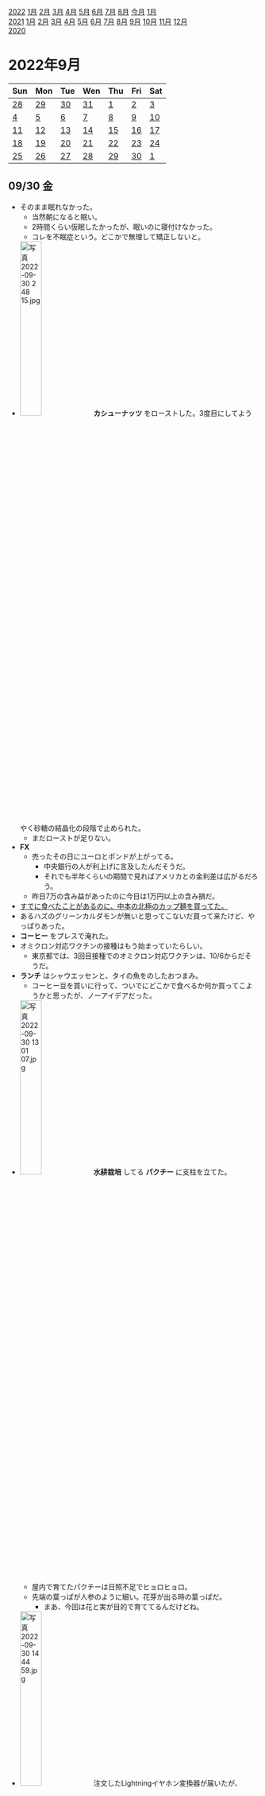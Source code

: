 [2022](README.md#2022) [1月](2022-01.md) [2月](2022-02.md) [3月](2022-03.md) [4月](2022-04.md) [5月](2022-05.md) [6月](2022-06.md) [7月](2022-07.md) [8月](2022-08.md) [今月](2022-09.md) [1月](2022-10.md)  
[2021](README.md#2021) [1月](2021-01.md) [2月](2021-02.md) [3月](2021-03.md) [4月](2021-04.md) [5月](2021-05.md) [6月](2021-06.md) [7月](2021-07.md) [8月](2021-08.md) [9月](2021-09.md) [10月](2021-10.md) [11月](2021-11.md) [12月](2021-12.md)  
[2020](README.md#2020)  

2022年9月
=========

|Sun|Mon|Tue|Wen|Thu|Fri|Sat|
|---|---|---|---|---|---|---|
|[28](2022-08.md#0828-日)|[29](2022-08.md#0829-月)|[30](2022-08.md#0830-火)|[31](2022-08.md#0831-水)|[1](#0901-木)|[2](#0902-金)|[3](#0903-土)|
|[4](#0904-日)|[5](#0905-月)|[6](#0906-火)|[7](#0907-水)|[8](#0908-木)|[9](#0909-金)|[10](#0910-土)|
|[11](#0911-日)|[12](#0912-月)|[13](#0913-火)|[14](#0914-水)|[15](#0915-木)|[16](#0916-金)|[17](#0917-土)|
|[18](#0918-日)|[19](#0919-月)|[20](#0920-火)|[21](#0921-水)|[22](#0922-木)|[23](#0923-金)|[24](#0924-土)|
|[25](#0925-日)|[26](#0926-月)|[27](#0927-火)|[28](#0928-水)|[29](#0929-木)|[30](#0930-金)|[1](2022-10.md#1001-土)|

## 09/30 金

- そのまま眠れなかった。
  - 当然朝になると眠い。
  - 2時間くらい仮眠したかったが、眠いのに寝付けなかった。
  - コレを不眠症という。どこかで無理して矯正しないと。
- <img src='images/%E5%86%99%E7%9C%9F%202022%2D09%2D30%202%2048%2015.jpg' alt='写真 2022-09-30 2 48 15.jpg' width='30%'> __カシューナッツ__ をローストした。3度目にしてようやく砂糖の結晶化の段階で止められた。
  - まだローストが足りない。
- __FX__ 
  - 売ったその日にユーロとポンドが上がってる。
    - 中央銀行の人が利上げに言及したんだそうだ。
    - それでも半年くらいの期間で見ればアメリカとの金利差は広がるだろう。
  - 昨日7万の含み益があったのに今日は1万円以上の含み損だ。
- [すでに食べたことがあるのに、中本の北極のカップ麺を買ってた。](2022-07.md#0726-instant-ramen-nakamoto-arctic)
- あるハズのグリーンカルダモンが無いと思ってこないだ買って来たけど、やっぱりあった。
- __コーヒー__ をプレスで淹れた。
- オミクロン対応ワクチンの接種はもう始まっていたらしい。
  - 東京都では、3回目接種でのオミクロン対応ワクチンは、10/6からだそうだ。
- __ランチ__ はシャウエッセンと、タイの魚をのしたおつまみ。
  - コーヒー豆を買いに行って、ついでにどこかで食べるか何か買ってこようかと思ったが、ノーアイデアだった。
- <img src='images/%E5%86%99%E7%9C%9F%202022%2D09%2D30%2013%2001%2007.jpg' alt='写真 2022-09-30 13 01 07.jpg' width='30%'> __水耕栽培__ してる __パクチー__ に支柱を立てた。
  - 屋内で育てたパクチーは日照不足でヒョロヒョロ。
  - 先端の葉っぱが人参のように細い。花芽が出る時の葉っぱだ。
    - まあ、今回は花と実が目的で育ててるんだけどね。
- <img src='images/%E5%86%99%E7%9C%9F%202022%2D09%2D30%2014%2044%2059.jpg' alt='写真 2022-09-30 14 44 59.jpg' width='30%'> 注文したLightningイヤホン変換器が届いたが、Lightning2又コネクタに差すと認識しない。直接させば認識する。
  - [別の2又をポチった](https://www.amazon.co.jp/dp/B0B38DWD91/)。充電用ライトニング端子とイヤホン端子の製品。
- SE2で使っているスマホリング的なバンドをiPhone SE3にも付けたい。
  - [買った時の残りが2本あるハズ](2022-06.md#0624-smartphone-ring) だが、どこに仕舞ったのか分からない。
  - ポチった。
- __FX__ で仕事中にマイナス3万に到達したのに、21:30にはプラス1万近くになってる。
  - どうも荒れた時にエントリーしたものだ。
- __晩酌__ は __江古田__ のもつ焼き屋。
  - 電車で移動。
    - 契約しているMVNO `OCN ONE` のプロファイルをダウンロードしていなくて、データ通信が使えなかった。
    - 都営線wifiってのが使えたお陰で、無事にプロファイルをインストールして、データ通信できるようになった。
  - 程々にするつもりだったのに、そのままカラオケに行き、更にもう1軒行った。
  - 行きは電車だったが、帰りは歩いた。
  - 朝。

## 09/29 木

- 5:00に目が覚めて眠れなかった。
- __コーヒー__ をプレスで淹れた。
- __FX__
  - 昨日はドルがだいぶ戻したらしい。
  - 豪ドル米ドルとポンドルをショート。
  - ランド円は昨日が追加のチャンスだったと思うが、すでに1枚持っていて、もう少し値幅が無いと追加しにくい。高金利通貨で、たまに大きく下げるから。
  - 8枚所持で有効比率280%。追加はこの辺までかな。
- 仕事中に音楽を聞くのに使っていた初代iPhone SEをSE2に置き換えたい。
  - SE2にはイヤホンコネクタが無い。
  - Lightningイヤホンが1つあったと思うが見つからない。
  - Lightningイヤホン変換器がいくつかあったと思うが見つからない。
  - 変換器は注文するが、とりあえずはBluetoothを使うか。
- SE2に変えたついでに、仕事中に聞く音楽を `BLACKPINK` に。
- __ランチ__ はキャベツ炒め。
  - キャベツは9/5の残り。切り口が黒ずんでる。
    - 豆板醤、オイスターソース、豆鼓、黒酢、ホワジャオの中華味。
    - 豆鼓は大体八丁味噌。
    - 黒酢を入れ過ぎた。豆鼓は刻んで使うものだが、忘れてそのまま入れてしまった。
    - ちょっと塩辛いしまとまりが無いが、こんなものかな。
- <details><summary>C#で、ファイルパスから、一つ上のフォルダのパスを取り出したい、というのをかなり大変なコードで実現しているのを見た。</summary>

  - 一つの解決方法は、
    ```cs
    var entries = path.Split('/');
    var basePath = string.Join('/', entries.Take(entries.Length - 2));
    ```
    僕が先頭2つを飛ばした時は、Take()のところにSkip()を使った。
  - またもっと速そうな方法として、
    ```cs
    var basePath = path.SubString(0, path.LastIndexOf('/', 0, path.LastIndexOf('/')));
    ```
  - 2つ目のをもっと汎用的に書くと、
    ```cs
    static int NthLastIndexOf<T>(T[] this array, T element, int skipCount)
    {
      var end = array.Length;
      for (var i = 0; i < skipCount && end > 0; ++i)
      {
        end = array.LastIndexOf(element, end - 1);
      }
      return end;
    }
    var basePath = path.SubString(0, path.ToCharArray().NthLastIndexOf('/', 2));
    ```
    とか？IList<T>の方がいいかな？むしろstring専用がいいかな？(コンパイルしてみてない)
      - 最初に再帰で書いたが、スピードのためにループに直したら終了判定も簡単になって良かった。
      - これ、先頭から飛ばす方が少しだけ手間だ。
        ```cs
        static int NthIndexOf<T>(T[] this array, T element, int skipCount)
        {
          var start = -1;
          var end = array.Length;
          for (var i = 0; i < skipCount && start < end>; ++i)
          {
            start = array.IndexOf(element, start + 1);
          }
          return start >= end ? -1 : start;
        }
        var relativePath = path.SubString(0, path.ToCharArray().NthIndexOf('/', 2));
        ```
  </details>

- __晩飯__ はインスタント焼きそばとレンチンの卵と `シャウエッセン` 。
  - 北海道で普及しているという `焼きそば弁当` 。
    - 大盛りしか売ってなかったのでソレを買ったが、多過ぎた。まあ、他の日よりは今日の方が相応しい。
- 気温22°Cらしいのでエアコンを消して窓を開けて寝る。
- 床にはいるが2時間で起床。
- 暑くてエアコンを点けた。風が通らず、室温は22°Cにならない。

## 09/28 水

- 目覚ましを掛け忘れて9:30起床。
- __コーヒー__ をプレスで淹れた。
- __園芸__
  - __パクチー__ をベランダに出してみた。
  - アシナガバチの大きいのがいつもウロついてるが、そのうちに水やり中に間違って部屋に入ってきそうで怖い。
- 最高気温26°Cらしい。室温は28°Cを超えそうだからエアコンを入れた。
- 久しぶりに __チャイ__ を煮出した。
- __ランチ__ は糠漬けとキャベツの塩揉み。
  - 塩揉みも9/5のだ。
- iPhone SE3が到着。
  - 同期は簡単に済んだが、アプリのダウンロードが終わらないので持ち出せない。
  - 付属ケーブルがUSB-C対Lightningだ。
- __FX__
  - __豪ドル売り__ でエントリーした。
    - もっと早く決断して売るべきだった。
    - アメリカの景気が悪くなると、オーストラリアの都合で下がる。
    - 景気が良くなるとドルが上がる。
    - そうでなくとも、当面はアメリカの方が金利上昇が速いと思われる。
  - __ポンド__ もしばらくトレンドは変わらないかも知れない。
    - 新政権の減税の評判が悪いそうなんだけど、どうなんだろうか。
  - こないだの __介入__ の時に見てるだけだったが、どうせそのうちに戻すとは思っていたのだから、適当に何枚か間隔を置いて追加すればよかった。
    - 「どこまで下がるか分からない」という理由で売りで参加しなかったが、 __買いで参加__ したら良かったんだ。
- __ハーブティー__ を __レモングラス__ と __乾燥みかん__ で淹れた。
- 同僚にお勧めされた `Awkward Guests` というボードゲームが面白そうだが、遊ぶのが大変そうだ。
  - アプリだけで遊べるバージョンがあればいいのに。
  - 昔、この中に一人だけ嘘吐きがいる、というような論理ゲームを作ろうとしたことがあったが、似た感じなのだろうか。
- __歩いて__ __お出かけ__
  - __江古田__ に行く途中でスパイスを買いたい。
  - 検索すると __東長崎__ に `スパデウラリマート` というハラル食材店があるので、ホールのカルダモンとクミンを購入。
  - 近くの `クレオールコーヒースタンド` で __コーヒーをテイクアウト__ 。
  - 江古田のもつ焼き屋で晩酌。
  - タクシーで帰宅。

## 09/27 火

- 朝になると眠くなる。
- __コーヒー__ をプレスで淹れた。
  - やや深煎り気味だがフィルターより美味しい。
- 近くのスーパーで __買い物__。
  - 冷凍シーフードミックスとピーマンとナスを買うつもりだったがナスは無かった。
  - シメジとみかんとストックのインスタント麺を購入。
- __乾燥みかん__ にチャレンジ。
  - <img src='images/%E5%86%99%E7%9C%9F%202022%2D09%2D27%208%2019%2025.jpg' alt='写真 2022-09-27 8 19 25.jpg' width='30%'> フレッシュな輪切りみかん。
  - コンベクションオーブン110°Cで風力最大。
    - <img src='images/%E5%86%99%E7%9C%9F%202022%2D09%2D27%209%2024%2034.jpg' alt='写真 2022-09-27 9 24 34.jpg' width='30%'> 30分では沸騰すらしていない。
    - 沸騰しないが、徐々に水分は抜けていってる。60分経過後に、120°Cに上げてみた。
    - <img src='images/%E5%86%99%E7%9C%9F%202022%2D09%2D27%2010%2031%2006.jpg' alt='写真 2022-09-27 10 31 06.jpg' width='30%'> 本当にその温度まで上がってるのか調べるために、オーブン用の温度計を入れてみた。
      - 見たら90°Cだった。
      - 130°Cに上げてサーモスタットが切れる瞬間でも100°C。
      - 温度計が手前だからかも知れない？
      - 130°Cでは、温度計は100°Cまでしか上がらないが、皮は焦げた。
    - 120°Cでも焦げは進む。110°Cで良かったのかな？
    - 2時間半かけて、それらしくなった。
    - 厚みのあるところの水分が抜けていないのでサーキュレーターで風乾。
- `Amazon` がプライムデー。
  - みかんがダメっぽかったので、フードドライヤーが欲しかったが、1回しか使わない気がする。
    - そして、コンベクションオーブンでもそこそこ行けそうということが分かって不要になった。
- 忘れていたキャベツと大根の糠漬けを取り出した。9/5だった。
- __園芸__
  - __パクチー__ をベランダの日陰になりがちなところに出してみた。
    - 最高気温28°Cだと、室内の温度と一緒だ。
    - パクチーは20度くらいまでの温度がいいらしい。今年は暑くて2鉢枯らしてしまった。
    - 室内の本棚よりはベランダの日陰がちなところの方が照度が高いし、温度も室内より丁度いいと思う。
    - ただし、西日が当たる。大丈夫だろうか。
    - 昼過ぎ、やっぱり30°Cまで上がる、と言い出したので室内に取り込んだ。
      - 直射日光が当たっており、心なしかグッタリしている。
      - 背が低いうちに風に当てると強く育つというのを見たことがある。
        - 面倒でしなかったが、今のヘナヘナ具合を見るとやれば良かったと思う。
        - しっかりしないなら、支柱を立ててしまおう。
    - 最低気温が、パクチーにとって適温くらい。夜は室内の方が暑いから、夕方に外に出すのがいいのかな。
- __ランチ__ はシーフードガパオと素麺。
  - ガパオはブナシメジを入れ過ぎた。残りをどうするか考えるのが面倒だったので、多過ぎることは分かっていて入れてしまった。
    - ナンプラーもオイスターソースも入れ過ぎ。控えたつもりだったがかなり濃い。
    - ついでに __ホーリーバジル__ も多過ぎた。
  - 素麺は __茗荷__ を使うため。
  - 満腹。
- __カシューナッツ__ の砂糖掛けを作ろうとしたが、またカラメルになった。
  - シナモンの香りがするんだけど、混入したのかな？生のカシューナッツを保管してる棚は匂いのキツいものが多いから、それが混じると微妙にシナモン風になるのかな？
  - 140°C10分はローストが甘かった。少し喉に辛い。
- 味付けカシューナッツローストをどうやって作るべきか分からずに試行錯誤していたが、途中までオーブンで、それをフライパンで煎る、で良さそう。
- 夕方、調子が悪くなって早退させてもらったら、報告して割とすぐに調子が戻り始めた。
- __パクチー__ を夕方にベランダに出そうかと思っていたけど、陽が落ちてしまった。
  - __日照__ の無いベランダに出すのは、単に冷やすだけで意味はない。
- __国葬__ について日記に書いていなかったのか。
  - 菅の友人代表の弔辞が評判いいらしい。
    - 安倍も菅も嫌いだが、菅の安倍に対する忠誠には疑いを持たない。
      - 第一次安倍政権が学級崩壊と呼ばれてお腹を壊して退陣した。
      - 自民党内でも安倍を批判する声が多かったが、菅はあの時も裏切らなかった。
  - 国葬は内閣の裁量で決めてもいいと思うけど、時間が経つごとに反対が増えるというのは、やりかたが良くない。当初は賛成が多かったのだし、岸田が国民に情熱を見せることが出来れば違ったと思うが、そもそも熱意が無いなら主催を変更するべきだった。国民の分断を煽る結果になった。まあ、安倍を送るには相応しいか。
    - 国葬賛成派は、礼儀とか道徳を持ち出しがち。理屈は反対派にある。
      - だが、どちらも歩み寄りがない。どちらも落としどころが無く、相手に譲歩の余地を与えない。
      - 不道徳と言われて歩み寄れるか？安倍政権や国葬の総括や検証は事後でも良くないか？
  - 銃撃を防げなかったことで、手製銃が念頭に無かったというようなことを言っていたが、それではボウガンはどうなのか。すでに沢山の事件が起きているし、銃よりも作るのが簡単だし、今回のような箱型にしたら連発式や多連装にも改造できる。
- __為替介入__ について、効果が無いというような経済記事がいくつもある。
  - 一定水準を維持しようとする介入は為替操作として非難されるが、急変時に変動スピードを緩めるための介入は __スムージング__ と呼ばれていて許容されると言われている。
  - 各国への根回しをしていたとされるから、スムージングとして理解を得ていたハズだ。
  - ということは、円安を止めることが出来なくて当然で、 __変動スピードが遅くなれば効果があった__ と言うことだ。
  - 無意味だという意見は、160円到達が3か月後でも24か月後でも違いが無い、と主張しているのと大差がない。
  - これからもたまに介入して、レバレッジの高い連中をガンガンロスカットさせてやって欲しい。
    - 円高介入の時の外貨を円転するなら、利益確定だしね。
      - 米国債を売るわけだから、好き放題はできないだろうけど。
- 五輪のスポンサー選定での贈収賄事件がいくつか明るみになった。
  - 8月末に、安倍内閣の守護神と言われた中村恰警察庁長官が銃撃事件を防げなかったことに対する引責で辞任したら、このスピード感。やりたかったのに抑えられていたというのが伝わる。
- 夜の外気温が22°Cだというのでエアコンを消して窓を開けてみる。

## 09/26 月

- 目覚ましを8:30に掛けて9:20起床。
- __コーヒー__ をウェーブフィルターで豆多めで淹れた。
- __園芸__
  - ここのところ雨が多くて水やりが楽だったが、久しぶりにたっぷりあげた。
  - __ローズゼラニウム__ をベランダに。
- __FX__
  - ドル円で割と激しく上下していたので売り方に乗ってみた。
    - あっさりと勢いが無くなったのですぐに決済。600円勝ち。
- __ランチ__ はガパオ。
  - ベランダの __ホーリーバジル__ を使った。ガパオとはホーリーバジルのことだそうだ。
    - ホーリーバジルの感じは、なるほど、どこかで食べたガパオだ。
      - スイートバジルの時には全然ガパオを感じなかったが、これが本物か。
      - といって、多分前回はバジルを入れるのが早過ぎたのだと思う。
    - オイスターソースを入れ過ぎて味が濃過ぎる。
      - 粘度がかなり高い。
    - __レモンドロップ__ を使おうと思っていたのに忘れて粉唐辛子を使った。
    - お肉は生姜焼き用のを細切りにして、下味をつけて冷蔵庫に入れたものを使ったが、完全にオイスターソースに負けてる。
    - 悪くはないが、色々想定外。
- 近所の居酒屋で __晩酌__ 。
- 3時間で起きてしまい、そのまま朝まで眠れなかった。

## 09/25 日

- 朝、牛乳を買いに出掛けたら知り合いに会い、ゴールデン街に飲みに行った。
  - その後バー2軒。13:00頃まで。
- __買い物__ して帰る。
  - `アジアンスーパーストア` でココナッツミルクとココナッツシュレッドとインスタント麺とお菓子を購入。
  - 黒酢を買いに `華僑服務社` へ。
    - ついでにオイスターソースも買って来た。これはガパオ用。
- 大久保の中華で一杯やっていこうと思っていたが、昼はランチで混んでいたのでスルーして `ひつじろう` という店に行った。
- 西新宿のビルがだいぶ出来てきた。
- 近所のもつ焼き屋で __晩酌__ 。
- 朝出掛けてから10時間してようやく牛乳を手に入れた。

## 09/24 土

- 東中野のバーで誕生会。

## 09/23 金 春分の日

- __お出かけ__
  - __練馬__ の `渋谷園芸` へ。ダラダラしてて出るのが遅くなったので電車。
    - 月曜の `オザキフラワーパーク` が大ヒットだったので、コチラも見てみた。
    - あんまりピンとこなくて、ローズゼラニウムだけ買って来た。
    - コスモスを少し悩んだが、花を育てる趣味はない。
    - コスモスの切り花があればどこかの飲み屋にでもプレゼントしようかと思ったが無かった。
  - __雨用の靴__ で出ようと思ってたのに忘れた。
  - `フルプレ` で2杯。
  - その向かいの `プラザトキワ` という用品店の店頭に安いチェックシャツが売っていたので購入。
    - 無地やストライプのもあれば欲しかったが、チェック1枚だけ。
  - 歩いて移動中の __桜台__ の喫茶店で __コーヒーをテイクアウト__ 。
  - __江古田__ のバーで一杯。
  - 江古田のもつ焼き屋で晩酌。
  - __中井__ の知り合いのバーのイベントで一杯。
  - タクシーで帰宅。
    - ウォーキング時間が短過ぎる。

## 09/22 木

- 目覚ましを掛け忘れて寝坊した。10:40起床。
- __買い物__ とついでに __ランチ__ に __お出かけ__ 。
  - `丸亀製麺` でおろし醤油うどん。
    - こないだ `うどん大門` でいいうどんを食べて、丸亀はもっとコシがあったな、と思って食べたくなった。
    - コシはハッキリ強いが、ちょっと美味しく感じない。もう少し茹でた方がいいかも？
  - スーパーで `シャウエッセン` の大袋と、ずっと忘れてたボディーソープを購入。
  - `バーガーキング` で気になっていたビッグチキンフィレバーガー。
    - アプリで注文したいが、トッピングの設定が出来ない。
  - `スタバ` でフラペチーノ。
- 雨が降ったようで、水やりはいらなそう。 __ハバネロ__ にだけあげた。
- アチコチ行ったから __昼休み__ ギリギリ。
- __FX__ 17:00過ぎ、日銀の __為替介入__ 来たかも。
  - 一瞬、145.8円から143.8円まで2円下げた。
  - 乗っかるかどうか迷ったが止めておいた。
    - エントリーは簡単だが、イグジットに自信が無い。
  - 介入宣言来た。
  - 140.585円まで来た。あと一息！
  - あー、終わったかな。18:00時点で142円まで戻した。
  - 17:04から17:46までの戦いでした。
  - 介入に乗っかってれば3万円は取れたな。もっと行けたかも知れない。まあ、事前には分からない。
  - もうちょっと下げたらロングでエントリーしたかったな。
    - と言っても、介入が終わったことを確認したうえで140円台だったら、くらいなので、かなり下げないとそうならないけど。
  - __140円を割る__ と、為替操作との非難を受けそうだからココまでにしたのかな？単に、 __開始時点から5円__ と決めてたのかな？
  - イベントの盛り上がりで楽しかった。久しぶりのリアルタイムだった。
  - いつの間にかユーロ/スイスフランのスワップがマイナスになってる。ユーロが利上げしたのは知ってたが、スイスフランよりも高くなっていたとは。
    - スイスの利上げも発表されたが、結果どうなるのかな？週明けに分かるだろう。
- __ハーブティー__ はレモングラスと乾燥生姜。
  - 生姜が勝ってる。味がするくらい入れたが、香りがする程度でいい。
  - 2杯目はかなり辛い。コレはコレで楽しい。
- エアコン無しで仕事したが、微妙に暑かった。
- __赤紫蘇__ は明るくないと発芽しないそうだ。
  - とりあえず、今の容器のまま外に出してみようか。

## 09/21 水

- 9:00の目覚ましで9:30起床。
- __コーヒー__ をプレスで淹れた。
  - 豆を多めにした。
- 朝の気温が18°Cだというのでエアコンを消して寝たら良かったと思ったが、ベランダに出てもあんまり涼しくなかった。
- __ランチ__ はキャベツと貰った佐野ラーメン。
  - 流石にチェーンの喜多方ラーメンのような弾力はない。冷水で締めて温め直したら違ったかな？
    - 坂内とか小坊師とかの、多加水のピロピロのコシがあってモチモチの麺が好きだ。
- __園芸__
  - <img src='images/%E5%86%99%E7%9C%9F%202022%2D09%2D21%2014%2013%2046.jpg' alt='写真 2022-09-21 14 13 46.jpg' width='30%'> <img src='images/%E5%86%99%E7%9C%9F%202022%2D09%2D21%2014%2013%2050.jpg' alt='写真 2022-09-21 14 13 50.jpg' width='30%'> <img src='images/%E5%86%99%E7%9C%9F%202022%2D09%2D21%2014%2013%2058.jpg' alt='写真 2022-09-21 14 13 58.jpg' width='30%'> 買って来た __茗荷__ を本棚の下段の __生姜__ の隣に配置した。
    - 生姜は2つあって、ハイドロボールの方は元気がないが、スポンジに乗せただけの方は元気が良い。
      - 息ができるようにハイドロボールにしたつもりなのに。粒が小さかったかな。
  - <img src='images/%E5%86%99%E7%9C%9F%202022%2D09%2D21%2014%2013%2029.jpg' alt='写真 2022-09-21 14 13 29.jpg' width='30%'><img src='images/%E5%86%99%E7%9C%9F%202022%2D09%2D21%2014%2033%2024.jpg' alt='写真 2022-09-21 14 33 24.jpg' width='30%'> 買った時からついていた茗荷を収穫した。
  - <img src='images/%E5%86%99%E7%9C%9F%202022%2D09%2D21%2014%2016%2036.jpg' alt='写真 2022-09-21 14 16 36.jpg' width='30%'> 枯れたと思っていた __コシヒカリ__ から新芽が出た？青々として伸びてる部分がある。
- __ハーブティー__ はレモングラスと乾燥リンゴ。
  - 5分蒸らしたが、2杯目と比べると薄い。なかなか良く出ない。
  - 2杯目は美味しい。リンゴの香りも甘みも良く出ている。
- __FX__ で、ドル円とランド円を1枚ずつエントリーした。
  - [利益確定した](#0905-fx) 値段よりも安く買いたかったが、いつまでも帰ってこないかも知れないので、値上がりした時にポジションを積み増した、と考えてエントリーすることにした。
  - ポジった途端にサクサク下げるというね。
    - その内に09/05の値段までは下げると思ってたから別にいいんだけどね。タイミングが良過ぎて。
- ファイル名が長過ぎてgitに登録できないという事態。
- C#の `IReadOnlySet<>` を使いたいが、Unity2021の.net frameworkのバージョンには入ってない。
- [09/16に注文したiPhone SE3](#0916-order-iphone-se3) は今日届く予定だったはずだが、注文履歴を見たら9/27..9/29に到着予定に変わっていた。
  - なら他の色でも良かった。
- __江古田__ のもつ焼き屋で __晩酌__ 。
- 18°Cらしいので、エアコンを消して寝る。

## 09/20 火

- 7:00の目覚ましで8:30起床。
- 中野税務署へ修正申告しに行く。
  - 8:30に到着したかったが9:20に家を出た。
  - 封筒に申告用紙が入っていて、それを書き写すのかと思ったら、ソレに住所氏名を書いてハンコを押して出せばいいだけだそうで、楽チンで嬉しい。
- 駅ビル？が出来てきた。
- __ランチ__ は __中野ブロードウェイ__ の地下の `うどん大門` でかけ小をひやあつで。
  - うどんはコシがあるが讃岐と比べると柔らかめ。お出汁が美味しい。
  - 冷たい方が美味しそう。次があれば醤油うどんを食べたい。
- 思ったよりも待った。23:00直前に列に並んで、23:30を過ぎた。なら `レインボウスパイス` にしたら良かった。30分待つのが嫌だからソッチにしたのに。
  - __昼休みを長く取りたい__ 。中野には他にも行きたいお店が沢山ある。
- ブロードウェイ地下の `チャレンジャー` で __コーヒーをテイクアウト__ 。
- ブロードウェイに `シャトレーゼ` の実店舗があった。
- 近所に戻って来て、 `スタバ` で __コーヒーをテイクアウト__ 。アーモンドミルクラテ。
- 夕方にお腹が空いて明太焼きそばのカップ麺を食べた。
  - 大量の明太子、ということだったが、粒が沢山ではなく、小さな塊が沢山だった。味は悪くないが、別に入っていて嬉しいとは感じなかった。
- 夜食にポテチを1袋半食べた。

## 09/19 月 敬老の日

- __お出かけ__ 。
  - 同僚に `辛辛魚` を勧められて、食べに行く。辛辛魚はメニューの名前で、店の名前は `井の庄`。
    - 何店舗かあるが、折角だから本店へ。
    - 最寄り駅は石神井公園駅。
      - 歩くと10km程度。
      - 往復とも歩くのは、やる気が出ないので息は電車で帰りだけ歩く。
  - ついでだから `オザキフラワーパーク` の品揃えも見に行く。
    - ということで、 __武蔵関駅__ で下りて、花屋に寄って歩いてラーメン屋へ。
    - __茗荷__ のまあまあ育ったのを買った。
      - 茗荷は簡単に冬を越すらしい。地上部が枯れるからソレを切って、春になると芽が出てくるらしい。
      - それと、日陰でも育つので室内で良いというのがいい。
      - 実が付いているのを買って来た。
    - __食用菊__ が売っていたのでなんとなく買った。もう蕾が付いている。ポットのままで大丈夫かな？
      - 菊も冬を越すらしい。
        - 地面から冬至芽というのが出てくるそうで、冬の間にそれを植え替えるのだそうだ。
    - __ヨモギ__ 、 __タイム__ 、 __オレガノ__ も買って来た。
      - ヨモギも冬を越すらしい。植え替えや株分けは秋だそうだ。
  - __石神井公園__ を通って移動。ほぼ池。
  - 風が強い。
  - 雨が降ったり止んだり。
  - __雨用の靴__ で出ようと思ったのに忘れていた。
  - __晩飯__ は辛辛魚。
    - 魚粉でドロっとしてる。
    - 細めの平麺で、パツっという固さはあるが、もっちりした弾力はない。
    - 肉マシを注文した。
      - この大きさで380円はちょっと高いかな、と思った肉が2つで、これなら十分だ。
    - 辛めに注文しようと思ったが、辛さの段階が聞き取れず、普通より少し辛く、と注文した。
    - テーブルに赤い粉末があったが、入れても辛くならない。普通の辛さと同じ辛さらしい。実質的には追加魚粉だ。
  - __練馬__ に寄って __晩酌__ 。 `フルプレ` でサワーを2杯。生絞りフルーツサワーのお店。
  - __江古田__ に寄ったが、お目当ての店は定休日だった。
    - 月曜が祝日の時は火曜休みにして欲しいが、祝日の時くらいは平日休みの人と会いたいということなのかも知れない。
  - __中井__ の知り合いのバーのイベントに行って一杯。
    - __タコさんウインナー__ が品切れだそうで、コンビニで買って来て差し入れ。
      - `セブンイレブン` にウインナーが6種類もあった。
      - 全部買って来て、タコの大群を作ってもらった。

## 09/18 日

- ポストに税務署の封筒が入っていた。
  - 火曜日までに修正申告しろと。
  - ギリギリじゃん。今日まで気付かなかったのが惜しまれる。
- 近所のもつ焼き屋で __晩酌__ 。

## 09/17 土

- <img src='images/%E5%86%99%E7%9C%9F%202022%2D09%2D17%2010%2043%2041.jpg' alt='写真 2022-09-17 10 43 41.jpg' width='30%'> 風乾ではサクサクにならない __乾燥リンゴ__ をコンベクションオーブンで110°Cで焼いたらサクサクになった。
  - 放置したらすぐにシナシナになった。
- __お出かけ__
  - 中井の知り合いのバーが長期休暇なんだけど、その期間に間借りで知り合いが営業しているので、一杯飲んでいく。
    - デザイナーさんが作品を展示するイベント。
  - [08/27にケバブを全然買えなかった](2022-08.md#0827-kebabu) 事件のリベンジのために __新井薬師__ まで歩いた。
    - `メイハーネオゼリ` でチキンとビーフのおつまみケバブをテイクアウト。
      - 肉がしっかりしてて、味付けが塩辛い。
    - `アップアルル` はまたやってなかった。潰れてるかも知れない。
    - 早稲田通りまで出て、 `ディバン` でミックスのおつまみケバブをテイクアウト。
  - 東中野のバーにケバブを差し入れ。

## 09/16 金

- 9:00の目覚ましで9:35起床。
- <img src='images/%E5%86%99%E7%9C%9F%202022%2D09%2D16%204%2055%2010.jpg' alt='写真 2022-09-16 4 55 10.jpg' width='30%'> 生姜はもう大丈夫そうなので瓶に移動。
  - リンゴは風乾するならもっと薄く切った方が良さそう。
    - 100°Cのコンベクションオーブンとかどうかな？
- __コーヒー__ をプレスで淹れた。
  - 今日から `BBB` のマンデリン。久しぶりの深煎り。
- __園芸__
  - カイガラムシを指で弾いたら潰れた。憂鬱。
    - チェックしてないけど、沢山いるんだろうな。
  - [09/14にも書いた](#0914-dead-plum) が、梅は買って来た時には棒だったんだから、今の枯れて見える状態からでも発根、発芽してもいいんじゃない？
    - 台木に接ぎ木してある感じだから、ソッチがダメになったというならどうしようもないんだけど。
- 毛布を洗濯。
- __ランチ__ はキャベツ。
  - 乳酸発酵している気がするが、元々の酸味だったかも知れない。
- 余っている1/4のキャベツを見ないフリする罪悪感。
- <img src='images/%E5%86%99%E7%9C%9F%202022%2D09%2D16%2013%2000%2040.jpg' alt='写真 2022-09-16 13 00 40.jpg' width='30%'> <img src='images/%E5%86%99%E7%9C%9F%202022%2D09%2D16%2013%2005%2013.jpg' alt='写真 2022-09-16 13 05 13.jpg' width='30%'> __昼休み__ に __カシューナッツ__ をロースト。
  - [以前に塩水に漬けてからロースト](2022-06.md#0606-roast-nuts) と書いたが、今回はキャラメリゼの作り方で試した。
    - https://www.cotta.jp/special/article/?p=7543
  - 途中に書いてある結晶化した砂糖の状態にしたかったが、バターを入れたら水分で砂糖が溶けてしまった。
    - 部分的にカラメルになって、結晶が少し残った部分とのコントラストで美味しい。
    - 味見したら止まらない。コレは良くないものを作ってしまったかも知れない。
  - ナッツのローストは160°Cで15分。もう少し短くてもいいかも知れない。
  - なるほど、コレをチョコで包むとアマンドショコラか。
- __FX__ でメキシコペソ円だけ買い直した。
  - まだ高いけど、金利高いし、待ってる時間のスワップの方が高いかも知れないし、ドル円やランド円に比べると底が固い。
  - ランド円はまあまあ下がってる。
    - 下値の切り上げ方を見ると、この辺で反発するかも知れないが、トルコリラと南アランドは落ちてくると信じてる。トルコはポジらないけど。
- やっぱりランチでお腹が痛くなった。少しマイルドになったかも？慣れただけ？
  - 仕事中はエアコンが当たるから、冷えた説も消えないけど、お腹が空っぽの時は平気なんだよなあ。
- <img src='images/%E5%86%99%E7%9C%9F%202022%2D09%2D16%2016%2031%2046.jpg' alt='写真 2022-09-16 16 31 46.jpg' width='30%'> __ハーブティー__ を __乾燥リンゴ__ と __乾燥生姜__ で淹れてみた。
  - これだけだと、飲み物として物足りない。紅茶に入れるとかしたい。
  - 時間が経ったら濃くなってきた。煮出す必要がありそう。
  - 二煎目は厳しいな。
  - 出し殻は味が無くて食べられない。生姜は辛みはあるが香りが無い。
- 何年も前に生の大豆を買って放置していたハズなんだけど見当たらない。捨てたのかな？
- <a id="0916-order-iphone-se3"></a>`Apple` の公式サイトで `iPhone SE3` を注文した。
  - 21日の水曜に届くそうだ。置き配でいいんだけど、指定する場所が無かった。
- __江古田__ まで歩いてもつ焼き屋で __晩酌__ 。
  - 移動中に自販機で水を買ったらリンゴジュースが沢山入っていて邪魔だった。
    - 業者に連絡しようかと思ったけど、目につくところに連絡先が無かったので止めた。
  - __中井__ の知り合いのバーで一杯。

## 09/15 木

- 4:00頃に起きて、そのまま寝なかった。
- 外気温が23°Cだというのでエアコンを切って窓を開ける。
  - 室内の空気が悪かった。
- おならがオニオンスープの匂い。
- <img src='images/%E5%86%99%E7%9C%9F%202022%2D09%2D15%207%2017%2008.jpg' alt='写真 2022-09-15 7 17 08.jpg' width='30%'> 朝の時点の __乾燥リンゴ__ と __乾燥生姜__ 。
  - リンゴは加熱したのと生のが半々で、生のはまだまだ。
  - 生姜はすでにかなり乾いている。
- __園芸__
  - 昨日の夕方水やりをしたので、どれも土は乾いていなかったが、 __唐辛子__ と小さい鉢には水やりした。
- 今日は27°Cまでか。室内はエアコンが必要だろうが。
- まだお腹痛い。病院に行くべきか。
- ダラダラしててコーヒーを淹れるタイミングを逃した。
- __昼休み__ は昼寝。
- ランチは食べずに、たまにお菓子を食べた。
  - `カントリーマアム` チョコまみれ。
- __FX__ だけど、昨日のレートチェックで13日の物価発表前の価格を割っていないということは、1か月程度は140円に到達しなそうだ。
- `iPhone SE3` を買いに新宿のAppleストアに行ったが、黒の128GBの在庫が新宿店だけなかった。
- 新宿に出たついでに、やっていたら __二郎系ステーキ__ を食べようと思っていたが、そのメニューはコロナ中に止めたっぽい。

## 09/14 水

- 9:00の目覚ましで9:30起床。
- まだお腹が痛い。
  - お酒の飲み過ぎが原因だと思っていたが、お腹を冷やしたのが原因の可能性がある。
    - 下してるし。
- __コーヒー__ をプレスで淹れた。
- __ランチ__ はキャベツとポテチとオニオンスープ。
  - オニオンスープは甘みを出すために65°Cまではざく切りの玉ねぎを入れた水をIHの一番弱い火力で熱し、そこから沸騰させ、沸騰を維持できる程度の弱火で玉ねぎが柔らかくなるまで煮た。
    - こんなところじゃないかな？
    - 後で思ったけど、40°Cくらいまでは普通に加熱してもいいのでは。
- `Boniq` もそうだけど、真空調理機を低温調理機という人たちがいる。
  - 分からなくはないんだけど、`Anova` とかBoniqの本質はお湯で恒温調理することだ。
    - そして、食材を袋に入れておかないと、ただ煮るだけになるし、機械のメンテが面倒だ。
      - その際に、袋の空気を抜かないと効率が悪いので、真空にする。
  - だから、真空調理と呼ぶべきだ。
  - スチームコンベクションオーブンで低温調理する場合には、真空ではないかも知れないので実体に合った呼び方をしたらいい。
- [何故フードドライヤーが欲しかったんだっけ？](2022-06.md#0607-food-drier) というのを思い出した。
  - [ハーブティーに乾燥リンゴを入れたかったんだ](2022-08.md#0823-dried-apple)。
- __FX__ 日銀が為替介入の準備段階に行う、 __レートチェック__ というのを実施したそうだ。
  - いくらか円高になったが、僕が戻って欲しい値段に比べれば大したことが無い。
  - これをきっかけに上昇して、もう帰ってこないかも知れないな。
- __ハーブティー__ は __レモングラス__ と乾燥生姜。
  - 自家製の乾燥生姜を使い切ろうと思ったのだけど、思いの外少なくて、生の生姜を少し足した。
    - 生と言ってもウォッカ漬け。
- レモングラスを収穫しにベランダに行ったら、 __ハバネロ__ の葉っぱに、白いゴミの様なものが散らかっているし、ベトベトしたものが付いている。
  - パッと見では虫に見えないが、虫に決まっている。わざわざ拡大して確認するつもりになれないし必要もない。
  - シャワーで流した。
  - 株が大きくて大変だった。
  - 大き過ぎて鉢が倒れるので、枯れた __南高梅__ に立てかけてある。
    - <a id="0914-dead-plum"></a>南高梅は根腐れで葉っぱが全部落ちたが、出掛けた新芽は死んでるように見えない。
      - 植え替えたら来年の春に芽を出すだろうか？
      - その前に一度新芽を拡大して見てみるのがいいか。
- ついでに適当に水やりした。
- __晩飯__ は宅配で `バーガーキング` のディアブロダブルチーズバーガー。
  - 辛いフライドガーリックが入っていて、中々楽しい。
- __買い物__ に __お出かけ__
  - 乾燥リンゴと乾燥生姜を作るための材料を探しに。
  - それと牛乳を切らしているのと、インスタントラーメンとポテチのストックが少ない。
- __乾燥リンゴ__ と __乾燥生姜__ の仕込み。
  - <img src='images/%E5%86%99%E7%9C%9F%202022%2D09%2D14%2020%2010%2001.jpg' alt='写真 2022-09-14 20 10 01.jpg' width='30%'> 乾燥リンゴはレンジで作るのを試したが、イイ感じに焼けるだけで乾く様子が無かった。
  - <img src='images/%E5%86%99%E7%9C%9F%202022%2D09%2D14%2020%2026%2039.jpg' alt='写真 2022-09-14 20 26 39.jpg' width='30%'> <img src='images/%E5%86%99%E7%9C%9F%202022%2D09%2D14%2020%2029%2057.jpg' alt='写真 2022-09-14 20 29 57.jpg' width='30%'> ということで、両方ともサーキュレーターで __風干し__ に。両方とも、この上に水分を吸うためのキッチンペーパーを置き、その上にボウルで重石をしてある。
    - 少しは加熱した方が美味しそうだけどな。乾燥と関係なく、調理として一度レンチンしてから、というのはいいかも知れない。
- 夜食に、さっき買ったお菓子を食べた。
- 23:00に仮眠のつもりで寝たが、朝までになった。

## 09/13 火

- 9:00の目覚ましと8:20のiPadの目覚ましをスヌーズし続けて9:30起床。
- __コーヒー__ をプレスで淹れた。
- __園芸__
  - __唐辛子__ は復活したが __コシヒカリ__ はダメっぽい。
  - 鉢の大きい __ペパーミント__ は一部が枯れただけで復活したが、鉢の小さい __キューバミント__ は復活できなかったようだ。
    - キューバミントの葉が乾燥してもいい香りなので収穫しておく。
      - 衛生面がやや不安。
  - __ライム__ の最後の冬の実が落ちた。
    - 夏の実が丁度良いサイズになりつつある。
  - __生姜__ の水耕栽培は、ハイドロボールを使った方の伸びが良くなくて、スポンジに乗せただけの雑な方が良く伸びてる。
  - __水耕栽培__ の __ホーリーバジル__ を外に出した。
    - まだ小さいので、乾くのが不安だったんだけど、高温を好むらしいし。
    - 室内で日照も少ないんだろうけど、本当にゆっくりとしか伸びない。生きてるのか不安になるレベル。
  - __水耕栽培__ の __四川唐辛子__ と __ベトナム唐辛子__ の容器が倒れてるのに気付かなくて枯らしてしまって結構経つ。
    - そろそろどかして別のを配置すべきだが。
  - __発芽セット__ がほとんど反応しない。
    - 室温27°Cは高過ぎるのだろうか。その温度で発芽する品種は？
- __ランチ__ はアチャールと乾ソバの残りとワンタン。
  - ワンタンすっかり忘れてた。
    - ワンタンとソバと乾燥ワカメを同じ鍋で茹でて、ワンタンスープを蕎麦湯で伸ばしたが、これは失敗だった。
    - ワンタンがちゃんと煮えてないし、ソバは表面がヌルヌルだし、スープの味はぼやけた。
    - 別の湯を沸かしてそちらで煮てスープを伸ばすべきだった。
    - ソバは一度流水で洗って、それを温め直したが、これも沸かし直した湯で温めるべきだ。
- 以下のようにしたときに、
  ```cs
  public static string GetFullpath(Transform transform)
  {
    var parentName = transform.parent is var parent ? GetFullpath(parent) : "";
    return $"{parentName}/{transform.name}";
  }
  ```
  `is var parent` が null の時に false にならない。これがUnityの罠か。
  - 普通のクラスでも一緒だった。
  - `is Transform parent` ならUnityのクラスでも普通のクラスでも動く。
    - ここに三項演算子を書けるのが悪いのか、varかどうかで挙動が違うのがバグなのか。
    - varと書けるのが良くないのかも？
- __ハーブティー__ を __レモングラス__ と __ペパーミント__ と __ローズマリー__ で淹れた。
  - ミントを面倒で茎ごと使うと、野菜のような甘みが出る。
  - ローズマリーの香りは悪くない。
- __FX__ は、米物価高で、またドルが上昇。
  - ユーロ売りのチャンスも逃したかも知れない。
- 明け方にお腹が空いて夜食にカップ麺を食べた。

## 09/12 月

- 8:00の目覚ましを9:00に掛け直して9:30起床。
- __コーヒー__ をプレスで淹れた。
- __園芸__
  - 昨日の夜に水やりすべきだったが腰が上がらなかった。
  - 稲がカラカラになっていて驚いた。あんなに水を上げてるのに。
  - 大体、木は平気。草はグッタリ。
    - 特に __唐辛子__ が乾燥に弱い感じ。
      - __ハバネロ__ の見た目がかなり良くない。
    - __ホーリーバジル__ が案外強かった。
    - __イチゴ__ は鉢が大きいから？平気だった。元々水の吸い上げが悪いんだよね。
- __昼休み__ は昼寝。
- まだお腹が痛い。
  - 胃に何もなければ平気だが、水を飲むだけでお腹が痛い。まあまあ痛い。
- __晩飯__ は [08/29に注文した乾ソバ](2022-08.md#0829-soba) と、ナスとピーマンの煮浸し。
  - ソバを食べるために __麺つゆ__ を作ったんだった。
  - 煮浸しはレンチンで作ったが、最初から麺つゆを入れたせいで中々冷めなかった。
    - そして、濃縮麺つゆだということを忘れてて、入れ過ぎてしまった。
- 先週の作り置きは全部週を跨いでしまった。
- 水を飲むとお腹が痛いが、晩飯は痛まなかった。
- モバイルバッテリーが届いた。
  - 無くなったのも、その内に出てこないかな。2個ローテーション態勢だとより良いのだけど。
- __FX__ 全然帰ってこない。
  - 何で米ドルがこんなに下げてるのか分からない。
    - まあ、ニュースも見てないんだから分かるワケ無いんだけど。
  - ドル円は140切るところまで戻ってくると思うんだけどな。
    - ならショートしたらいいんだけど、それはまたどこでエントリーすべきかという話にもなる。
      - 戻る前にどこまで上がってから戻るか分からないので、ナンピン戦略を立てられない人は気軽にエントリーできない。

## 09/11 日

- __ランチ__ は清津峡で。
- すでにススキの穂がアチコチに。
  - そういえば、東京ではススキを見ない気がするけど、気にしてないだけかな？
- 金土と2日間飲み過ぎたのでお腹が痛い。
  - 水を飲むだけでお腹が痛む。コレは炎症なのだろうか、それとも緊張なのだろうか。
- スマホの充電が危ないので機内モードにしていたが、PAで乾電池で充電するのが売っていて助かった。
- 前回の旅行の時は、中野に帰ってからみんなで飲みに行ったが、飲み過ぎと車酔いかな？調子が悪かったのでまっすぐ帰った。
- 自宅に帰ったらエアコンが点けっ放しだった。
- 土日にゲームのイベントを全く消化していなかったので、早く寝たいけどラストスパートで終わらせた。
- モバイルバッテリーが家に無かったので、どこかに忘れてきたようだ。
  - しばらく使ってないからいつ頃無くなったのかも分からない。
  - もう1個注文したら、丁度タイムセールで2割引きだった。

## 09/10 土

- 中野のバーの人たちと __新潟__ へバス旅行。片貝まつりの花火を見に行く。
- __ランチ__ は湯沢でへぎそば。
  - 湯沢駅に `ぽんしゅ館` というのがあって、
- バスで小千谷へ移動。
- 今時のバスなら座席にUSBコネクタが欲しい。充電したい。
- 新潟暑い。
- 四尺玉デカい。
- スマホの充電がギリギリなので機内モードで乗り切る。
- 宿は湯沢。一軒家をみんなで借りる。

## 09/09 金

- 9:00の目覚ましで9:40起床。
- エアコンを入れた。
- __コーヒー__ をプレスで淹れた。
- 夜に雨が降ったようで、水やりは少しだけ。
  - 稲はこんな日も良く水を吸う。
  - あとはベランダの内側に鉢がある __ハバネロ__ と __トリニダードスコーピオン__ 。
- __ランチ__ はワンタンスープの煮麺。
  - 昨日買った2パックのワンタンを両方とも食べてしまうつもりだったが、スープの分量が350mlということで、スープ2杯は多いかな、と思って片方だけにした。
    - 肉ワンタンと海老ワンタンの海老の方。
- __麺つゆ__ を濾して、出汁殻をフリカケにした。
- 一昨日はドル円が2.2円も上げて直近高値を付けたが、ドルスイ(USD/CHF)は火曜こそ大きく上げたが一昨日から結構下げてた。
  - ユーロ米(EUR/USD)の動きも日本円とは違い、ドルの全面高ということではないらしい。
- C#7.2から `Span<T>` を用いると unsafe 無しで stackalloc を使えるようになったそうだ。
- 真っすぐ上がるワケは無いと思っていたが、19:30時点で一昨日の高値よりも3円以上下げてる。
  - さらに下がって140円付近まではいくと思っていて、そこでロングしたい。
    - 下がると思うならショートしたらいいんだけど。
- __江古田__ のもつ焼き屋で __晩酌__ 。
- 中野へ移動。
- カバンに入れたと思った充電器が無いし、いつも持ってるモバイルバッテリーが無い。

## 09/08 木

- 目覚ましを掛け忘れて9:57起床。
- コーヒーは無し。水やりも昼。
- 昼飯は抜き。昼休みは寝てた。
- ドル円は昨日145円直前まで行ったのか。
  - 一昨日2.5円近く、昨日も2.2円程度。凄い。
- __ハーブティー__ は __レモングラス__ と __ペパーミント__ 。
  - 小鍋が麺つゆの準備で使用中なので、ヤカンで湯を沸かしてティーポットで淹れた。
    - 洗うのが面倒だからティーポットは滅多に使わない。
- ドル円は流石に結構戻してる。
  - ショートしてれば儲かっただろうが、適切な値段でエントリーできたとは思えない。
- 近所の中華で __晩飯__ 。
- 帰りにスーパーで `シャウエッセン` の大袋とワンタンと洗濯洗剤と購入。
  - 中華料理屋が、メニューに無いけどワンタンを作ったと言うので食べてきた。
    - その流れでワンタンの話で盛り上がって、久しぶりに食べたくなった。
    - ワンタンの皮のピロピロした感じが好きで、具の少ない、羽子板の羽根のようなのが好きだ。
    - 今日のは具がしっかりしたタイプで、香味野菜の触感が残った感じが美味しい。
    - 池尻大橋の `八雲` のワンタン麺が有名で一度食べてきた。
      - そこのも具がしっかりしてて、つみれを皮で包んだようなものだった。ワンタンというより肉団子。
    - ということで、皮が薄くて具の小さいタイプが食べたくなった。
- iPhone14が昨日発表された。
  - 今使っているSE2の画面がバキバキに割れているので買い換えるつもりで待っていた。
  - 13が安くなるから、それを待ってminiを買おうと思っていたが、値下げ後でも、円安による値上げ前よりも高かった。
  - じゃあSE3でいいかな？
- __麺つゆ__ を作る。
  - 一昨日みりんと日本酒に昆布と煮干しを漬けて、まずは具を取り出してからアルコールを飛ばす。
    - 温度計で80°C程度を維持しながら、たまにチャッカマンで火を点けようとして、点かなくなったら終わり。
  - そこに具を戻し、80°Cまで上げて、タオルで巻いてゆっくり冷やす。
    - 65°C程度が一番昆布の出汁が良く出る温度。
    - 煮干しは80°C程度。
  - 冷めたら醤油を入れてもう一度80°Cまで上げて、もう一度ゆっくり冷やす。
    - 醤油を入れてみたら煮干しが少ない気がしたので追加した。
  - 今日はここまで。明日、出汁殻を濾して完成。
- 気温が22°Cだというので、エアコンを消して窓を開ける。
  - 部屋の温度はあんまり下がらないが、我慢できない暑さではない。
  - PCのそばにいるとそれなりに暑い。

## 09/07 水

- 9:00の目覚ましで9:30起床。
- お腹が空いてポテチを食べる。
- __FX__ 143.5は笑うしかない。
  - するワケないんだけど、昨日全力で買ってたら数十万儲かった。
- __コーナー__ をプレスで淹れた。
- 晴れてると水やり大変。
- __ランチ__ は朝食べたポテチの残りと牛乳。
- 昼休みに麺つゆを作ろうと思ってたのに忘れてた。
- 13:00に144.37。
- 職場のSlackにアニメーションGIFを登録しようとしたら「リサイズしてもサイズが大き過ぎる」と言われて失敗した。
  - いや、ハッキリと小さい。
    - 128KB以下にしろというが、してある。
    - 大き過ぎる時にはSlackがリサイズするというから、向こうで大きくしている可能性がある。
  - すでにいくつも登録してるんだけど、何でだろうか。
  - 静止画なら今日も登録したんだけど。
- 月曜にスーパーで買ったものを、あんまり使ってない。
  - 玉ねぎとピーマンは、ベランダの __ホーリーバジル__ でガパオにしようと思っていたのに。
- 19:00台に、また上値を伸ばし始めた。凄いね。祭りだね。参加しないけどね。
- 近所のバーの冷蔵庫の冷えが悪い気がして、冷蔵庫の温度計を注文したのが届いた。
- __歩いて__ __お出かけ__ 。
  - 江古田のもつ焼き屋で __晩酌__ 。
- 近所のバーの冷蔵庫に温度計を設置。

## 09/06 火

- 8:30の目覚ましで9:40起床。
- __コーヒー__ をプレスで淹れた。
- `ゼブラック` の引継ぎが上手く行ってなかった。僕の `ヒカルの碁` は大丈夫か。
- <img src='images/%E5%86%99%E7%9C%9F%202022%2D09%2D06%2013%2006%2028.jpg' alt='写真 2022-09-06 13 06 28.jpg' width='30%'> <img src='images/%E5%86%99%E7%9C%9F%202022%2D09%2D06%2013%2028%2026.jpg' alt='写真 2022-09-06 13 28 26.jpg' width='30%'> <img src='images/%E5%86%99%E7%9C%9F%202022%2D09%2D06%2013%2032%2054.jpg' alt='写真 2022-09-06 13 32 54.jpg' width='30%'> 昼休みに __切り干し大根__ を煮て __そぼろ納豆__ リベンジ。
  - 戻し方が足りなかった。
    - 普通の切り干し大根よりも太いのだから、もっと長い時間、なんなら水も増やすべきだった。
    - しかし、折角乾燥させたのにすぐに水で戻すのは微妙な気分になる。
      - 戻し汁がもったいなかったから飲んだ。少し辛かった。
  - 醤油みりん日本酒20gずつで煮たが、あまり柔らかくならなかった。
    - 煮詰まればいいと思って強火でやったが、コトコトする必要があったかも。
- __麺つゆ__ を作るために __鰹節__ を削る気力が湧かない。
  - __煮干し__ でいいか。
  - そういえば混合節があったな、と思ったがかなり古いもので、見たら色が悪くなっていたので捨てた。
  - [前回作った時](2022-06#0609-麺つゆ) の日記を見ると、悪くなった混合節を使ったらしい。
  - 日本酒とみりん100gずつに昆布と煮干しを目分量で漬け置く。
    - 前回の醤油の量が書いていないが、100gのようだ。同じ容器に水を入れて目視で比べてみた。
    - 煮るのは明日でいいかな？
    - 忘れそうな気がするが、火にかける前に昆布と煮干しを取り出して、アルコールを煮切ってから80°Cまで冷まして、そこに出汁を投入して放置したい。もう1度くらい80°Cにしてから放置してもいい。
- __自家製バター__ を作るために買って放置していた生クリームが、すでにバターになっていそうだ。
  - 振った時の感触が、片方はかなり固形で、片方は固形と少しの水分になっている。
  - 食べられるのだろうか？
  - 食べられそうだったらオムレツにしたい。黒胡椒の塩漬けをついでに使いたい。
- __FX__ ドル円が141円だって。
  - 昨日ポジションを取り直そうとしたのが、約定していなかった。
  - 少しでもスワップを減らそうとしたけど、欲張り過ぎたようだ。
  - 戻ってくるのはいつになるだろうか。
    - 特にメキシコペソは真っすぐに上がってるからもう戻ってこないかも知れない。適当な押し目でエントリーするしかないかも。
  - __成り行き__ でポジっておけば良かったんだけど。
  - 週末期限で注文したんだけど、週末までには戻ってこないね、多分。
  - ニュースによると、米株が堅調だからだそうだ。キャリートレードか。
- __FX__ ドル円がロンドン時間に入って1分足で激しく動いていて、スキャルピングしたくて仕方がない。
  - 下がり始めたところで売って、16:00時点まで戻ったら大儲けなんだけど。
    - はい、16:00台の高値は超えて行きました。
  - 今となっては 140.08で買いたいなんて __強欲__ 過ぎたということだ。いつか戻ってくるんだろうか。
- 個人の都合だから仕方ないんだけど、なんで利益確定？しようとしたのがこういう日なのか。
  - 昨日成り行きで買っていれば何万円の含み益だったか。
    - まあ、数週間で戻ってくれればいいんだけど。
- 夕方にアチャールとシャウエッセンを __つまみ食い__ 。
- 室内のコバエは、生ゴミが数日部屋に無い状態なら、いなくなるようになった。
  - 植木鉢によるループは終わった。
  - が、別のサイズのが数匹いて、何を食べて生きているのか分からない。邪魔くさい。
- ちょっと前に `MAGIC GRILL` という __ホットプレート__ を知った。
  - https://abien-jp.com/products/abien-magic-grill-2022
  - とても薄いホットプレート。
  - これだけ薄く作れるなら、コレで __フライパン__ や中華鍋を作って欲しい。
    - __IHだと__ 、フライパンを __煽った時に一度出力が止まってしまう__ のが嫌なのだが、 __ホットプレートをいくら振っても__ 問題ないだろう。
- __FX__ 一気に142円達成！
  - でも、流石に140円に近いうちに帰ってこない、ってことはないんじゃないの？

## 09/05 月

- 目覚まし無しで6:20起床。
- 水やりは不要のようだ。昨日の水やりが遅かったからか、雨でも降ったか。
- __作り置き__ のキャベツの塩揉みを作った。
  - 塩揉みにはネギの青いところを入れた。白いところはみじん切りで冷凍保存。
  - あと半玉あるけど、何に使おうか。
- <img src='images/%E5%86%99%E7%9C%9F%202022%2D09%2D05%209%2011%2043.jpg' alt='写真 2022-09-05 9 11 43.jpg' width='30%'> <img src='images/%E5%86%99%E7%9C%9F%202022%2D09%2D05%209%2013%2047.jpg' alt='写真 2022-09-05 9 13 47.jpg' width='30%'> <img src='images/%E5%86%99%E7%9C%9F%202022%2D09%2D05%209%2014%2011.jpg' alt='写真 2022-09-05 9 14 11.jpg' width='30%'> <img src='images/%E5%86%99%E7%9C%9F%202022%2D09%2D05%209%2014%2021.jpg' alt='写真 2022-09-05 9 14 21.jpg' width='30%'> __切り干し大根__ に挑戦。
  - 3mm角の拍子切りということだが、やや太かったかな？
  - サーキュレーターの上にザルを設置して、飛んで行かないようにボウルで重石。
  - 乾きやすいように、大根の上、ボウルの下にはキッチンペーパー。
- __ランチ__ は素麺のカルボナーラ風。チーズが無いが黒コショウの塩漬け入り。
  - 一度流水で冷やしたけど、良くないかも知れない。伸び気味。
- ベランダのフレッシュ __レモングラス__ で __ハーブティー__ 。
- 収穫に行くと、唐辛子が萎れていたので水やりした。
- __お出かけ__
  - スーパーでナスとピーマンと玉ねぎと胡麻とシャウエッセンの小袋を買って来た。
    - シャウエッセンの大袋はまた無かった。
    - 玉ねぎの値段は小玉1個40円ちょっとまで戻った。
  - 昨日行かなかったオムライスのお店に行ってきた。
    - PayPay使えた。
- <img src='images/%E5%86%99%E7%9C%9F%202022%2D09%2D05%2019%2009%2056.jpg' alt='写真 2022-09-05 19 09 56.jpg' width='30%'> 夕方の __切り干し大根__ の様子。
- __梅__ の木が2本枯れたっぽい。__白加賀__ と __南高梅__ 。
  - 来年花が咲いた時に、受粉のために2種類以上の梅の木があった方がいいんだって。
    - 残り1本になって、来年また買って来ても翌年までかかるのか。
      - と思っていたが、近所の公園に梅の木があった。
      - 品種は分からないが、花を集めてきたら怒られるかな？
- __作り置き__ という程の量ではないけど、キャベツとナスの __アチャール__ を作った。
  - 普通にスパイスから炒めるカレーを作って、レモン汁を入れて煮詰めて、それを冷やしただけなんだけど、一応アチャールっぽい。
    - レシピは酸っぱいサブジだけどね。
  - アチャールはいくつもの国にまたがって色んなレシピがあるそうで、「漬物」という程度の定義しかできないかも知れない。
  - ネパールのカレーっぽい大根の漬物を作りたい。すりごまタップリ。
- キャベツを少し __糠漬け__ にした。
- <a id="0905-fx"></a>手元が不如意なので __FX__ の含み益を出金するために、ポジションを取り直した。
  - EUR/USD, EUR/CHF は約定したが、USD/JPY, ZAR/JPY, MXN/JPY は約定しなかった。
- 仮眠。
- 明け方、眠れないのでスーパーに行ってきた。
  - そぼろ納豆の納豆とみりん。
  - 適当にカップ麺とスナック。
  - ライトニングケーブルが断線したので補充。高いからショック。
- __塩卵__ を漬けていた香味塩水を冷蔵庫に保管してあったが、もう諦めよう。
  - というか、析出直前の20%以上の塩水だから、卵が入っていなければ冷蔵の必要もない。

## 09/04 日

- 夕方に水やり。
- __晩飯__ に __お出かけ__
  - 徒歩圏のいくつかの行きたいお店を見にいく。現金があまりないので、カードや電子マネーの使えるところで食べたい。
  - 最近できたオムライスのお店は表に決済方法の表示が無かった。Instagramにも書いてなかった。
  - 知り合いが気に入っている __新中野__ の中華の `ゆずのたね` はカードもPayPayも使えるそうなので今日はここで。
    - 何種類もあるオリジナルのサワーが工夫があって楽しい。
    - 安くて小さい料理が沢山あって、少人数でも使いやすくていい。
  - 帰りにスーパーでキャベツとネギと卵と牛乳を買った。

## 09/03 土

- 東中野のバーで __晩酌__
  - 東中野に新しく出来たというお菓子屋さんに行ってみる。
    - 小さなタルトが500円で使いやすそう。
  - ついでに花屋に寄る。
    - 季節の花をくれと行ったらリンドウを勧めて貰った。
    - リンドウという名のワインを何度か飲んだが、こんな花だったのか。

## 09/02 金

- 目覚ましを9:00にかけて、鳴る前の8:20起床。
- __園芸__
  - 昨日の雨で水やりは少しで済んだ。
  - __ライム__ にカイガラムシがたかってた。
    - 歯ブラシを1本園芸用にして、見えるところは取り払った。
- __コーヒー__ をプレスで淹れた。
- UnityのMaterialの未使用プロパティを削除しようとしたが、 `new Material()` してたので、あるワケが無かった。
- __昼休み__ に昼食を買いに __出かける__ 。
  - `和魂印才たんどーる` にカレーを買いに __初台__ まで小走りに。
  - 帰りに、[こないだ空振りした](2022-08.md#0825-coffee-stand) `COUNTERPART` で __コーヒーをテイクアウト__ 。
    - また行きたい。向こうへ行く口実が欲しい。西新宿5丁目に、早く食べられる店かイイ感じのテイクアウトの店があるといい。
      - 山手通り沿いの魚屋を忘れてた。その内に行こう。
  - 山手通り増のスーパーの名前が変わっていた。元は `ピアゴ` だったかな？
  - シャウエッセンの大袋と卵を買って帰りたかったが、時間が無かったのでスルー。
  - 戻る時間がギリギリだった。
- __ランチ__ は買って来たカレー。
- もう人流が回復しつつある。
  - 感染者が増えると自粛で減るんだと思っていたけど、患者が待機することが理由だったのかも知れない。
  - 今はどんどん陰性になって出勤を始めたと。
- __プチプチ__ を捨てるために潰すのが面倒臭い。
  - 親戚が送ってきた日本酒の包み。
    - 去年は木箱に入ったのを送ってきて、これもそのまま捨てられないのでそのまま家にある。
  - お湯を掛けたら弾けるとか、簡単にならないかな。
  - でなければ100均に巨大剣山とか売ってるといい。
  - 結局絞って潰した。面積が大きくて大変だった。
- `ジャンプBOOKストア` というサービスが終了するそうだ。
  - 僕にとっては `ヒカルの碁` 専用アプリ。
  - `ゼブラック` というサービスに移行するらしいが、この調子だと、
- 歩いて __お出かけ__ 。
  - __江古田__ のもつ焼き屋で晩酌。

## 09/01 木

- 目覚ましを掛け忘て8:20に一度目を覚まして二度寝して9:50起床。
- ギリギリなのでコーヒーは無し。水やりは夕方。
- [08/29に注文した乾ソバ](2022-08.md#0829-soba) が届いた。
  - 置き配でいいし、ポストに入るサイズだったが、手渡しで届けてくれた。
- __ランチ__ はそぼろ納豆をいくらか食べただけ。
  - そぼろ納豆は時間を置いて美味しくなったが、多くの人がわざわざ食べる程ではない。
    - これは正解の味ではないだろう。
- 夜中にお腹が空いたが遅い時間に固形物を摂取したくないので __ペペスープ__ を味噌味で作った。
  - 貰った味噌が八丁味噌に近い作りで、ウチには元々八丁味噌があるので使いにくい。
    - というか、早く使ってしまわないと普通の味噌をストックするのに場所を取ってしまう。
